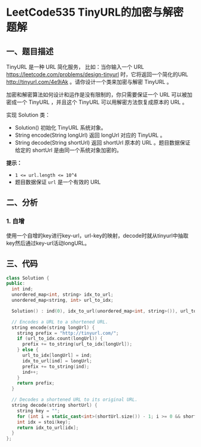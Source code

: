 # LeetCode535 TinyURL的加密与解密 题解

## 一、题目描述

TinyURL 是一种 URL 简化服务， 比如：当你输入一个 URL https://leetcode.com/problems/design-tinyurl 时，它将返回一个简化的URL http://tinyurl.com/4e9iAk 。请你设计一个类来加密与解密 TinyURL 。

加密和解密算法如何设计和运作是没有限制的，你只需要保证一个 URL 可以被加密成一个 TinyURL ，并且这个 TinyURL 可以用解密方法恢复成原本的 URL 。

实现 Solution 类：

+ Solution() 初始化 TinyURL 系统对象。
+ String encode(String longUrl) 返回 longUrl 对应的 TinyURL 。
+ String decode(String shortUrl) 返回 shortUrl 原本的 URL 。题目数据保证给定的 shortUrl 是由同一个系统对象加密的。

**提示：**

- `1 <= url.length <= 10^4`
- 题目数据保证 `url` 是一个有效的 URL

## 二、分析

### 1. 自增

使用一个自增的key进行key-url，url-key的映射，decode时就从tinyurl中抽取key然后通过key-url活动longURL。



## 三、代码

```c++
class Solution {
public:
  int ind;
  unordered_map<int, string> idx_to_url;
  unordered_map<string, int> url_to_idx;

  Solution() : ind(0), idx_to_url(unordered_map<int, string>()), url_to_idx(unordered_map<string, int>()) {}

  // Encodes a URL to a shortened URL.
  string encode(string longUrl) {
    string prefix = "http://tinyurl.com/";
    if (url_to_idx.count(longUrl)) {
      prefix += to_string(url_to_idx[longUrl]);
    } else {
      url_to_idx[longUrl] = ind;
      idx_to_url[ind] = longUrl;
      prefix += to_string(ind);
      ind++;
    }
    return prefix;
  }

  // Decodes a shortened URL to its original URL.
  string decode(string shortUrl) {
    string key = "";
    for (int i = static_cast<int>(shortUrl.size()) - 1; i >= 0 && shortUrl[i] != '/'; i--) key += shortUrl[i];
    int idx = stoi(key);
    return idx_to_url[idx];
  }
};
```

